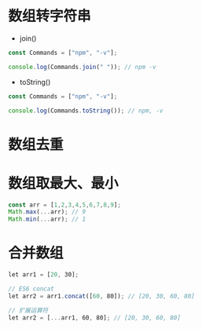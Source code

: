 

# 数组转字符串

- join()

```js
const Commands = ["npm", "-v"];

console.log(Commands.join(" ")); // npm -v
```

- toString()

```js
const Commands = ["npm", "-v"];

console.log(Commands.toString()); // npm, -v
```



# 数组去重





# 数组取最大、最小

```js
const arr = [1,2,3,4,5,6,7,8,9];
Math.max(...arr); // 9
Math.min(...arr); // 1
```





# 合并数组

```js
let arr1 = [20, 30];

// ES6 concat
let arr2 = arr1.concat([60, 80]); // [20, 30, 60, 80]

// 扩展运算符
let arr2 = [...arr1, 60, 80]; // [20, 30, 60, 80]
```

